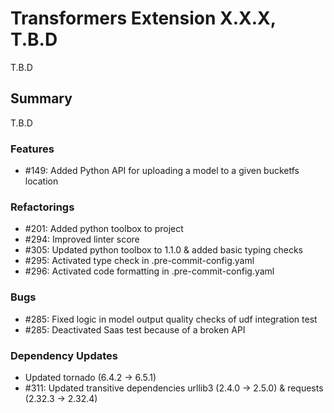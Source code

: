 # Transformers Extension X.X.X, T.B.D

T.B.D

## Summary

T.B.D

### Features

 - #149: Added Python API for uploading a model to a given bucketfs location

### Refactorings

 - #201: Added python toolbox to project
 - #294: Improved linter score
 - #305: Updated python toolbox to 1.1.0 & added basic typing checks
 - #295: Activated type check in .pre-commit-config.yaml
 - #296: Activated code formatting in .pre-commit-config.yaml

### Bugs

 - #285: Fixed logic in model output quality checks of udf integration test
 - #285: Deactivated Saas test because of a broken API

### Dependency Updates

- Updated  tornado (6.4.2 -> 6.5.1)
- #311: Updated transitive dependencies urllib3 (2.4.0 -> 2.5.0) & requests (2.32.3 -> 2.32.4)
